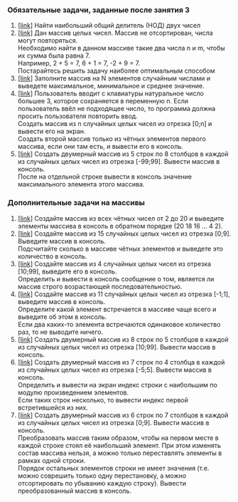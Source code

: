 ### Обязательные задачи, заданные после занятия 3

1. [[link]](Exercise01.java) Найти наибольший общий делитель (НОД) двух чисел
2. [[link]](Exercise02.java) Дан массив целых чисел. Массив не отсортирован, числа могут повторяться.   
    Необходимо найти в данном массиве такие два числа n и m, чтобы их сумма была равна 7.   
    Например, 2 + 5 = 7, 6 + 1 = 7, -2 + 9 = 7.   
    Постарайтесь решить задачу наиболее оптимальным способом
3. [[link]](Exercise03.java)  Заполните массив на N элементов случайным числами 
    и выведете максимальное, минимальное и среднее значение. 
4. [[link]](Exercise04.java) Пользователь вводит с клавиатуры натуральное число большее 3, которое сохраняется в 
    переменную n. Если пользователь ввёл не подходящее число, то программа должна просить пользователя повторить ввод.  
    Создать массив из n случайных целых чисел из отрезка \[0;n\] и вывести его на экран.   
    Создать второй массив только из чётных элементов первого массива, если они там есть, и вывести его в консоль.
5. [[link]](Exercise05.java) Создать двумерный массив из 5 строк по 8 столбцов в каждой из случайных целых чисел из 
   отрезка \[-99;99\]. Вывести массив в консоль.   
   После на отдельной строке вывести в консоль значение максимального элемента этого массива.

### Дополнительные задачи на массивы

1. [[link]](extra/Exercise01.java) Создайте массив из всех чётных чисел от 2 до 20 и выведите элементы массива в 
    консоль в обратном порядке (20 18 16 ... 4 2).
2. [[link]](extra/Exercise02.java) Создайте массив из 15 случайных целых чисел из отрезка \[0;9\].
    Выведите массив в консоль.  
    Подсчитайте сколько в массиве чётных элементов и выведете это количество в консоль.
3. [[link]](extra/Exercise03.java) Создайте массив из 4 случайных целых чисел из отрезка \[10;99\], выведите его в 
   консоль.  
   Определить и вывести в консоль сообщение о том, является ли массив строго возрастающей последовательностью.
4. [[link]](extra/Exercise04.java) Создайте массив из 11 случайных целых чисел из отрезка \[-1;1\], выведите массив в 
    консоль.  
    Определите какой элемент встречается в массиве чаще всего и выведите об этом в консоль.  
    Если два каких-то элемента встречаются одинаковое количество раз, то не выводите ничего.
5. [[link]](extra/Exercise05.java) Создать двумерный массив из 8 строк по 5 столбцов в каждой из случайных целых чисел
    из отрезка \[10;99\]. Вывести массив в консоль.
6. [[link]](extra/Exercise06.java) Создать двумерный массив из 7 строк по 4 столбца в каждой из случайных целых чисел из
    отрезка \[-5;5\]. Вывести массив в консоль.  
    Определить и вывести на экран индекс строки с наибольшим по модулю произведением элементов.  
    Если таких строк несколько, то вывести индекс первой встретившейся из них.
7. [[link]](extra/Exercise07.java) Создать двумерный массив из 6 строк по 7 столбцов в каждой из случайных целых чисел 
    из отрезка \[0;9\]. Вывести массив в консоль.  
    Преобразовать массив таким образом, чтобы на первом месте в каждой строке стоял её наибольший элемент. При этом 
    изменять состав массива нельзя, а можно только переставлять элементы в рамках одной строки.  
    Порядок остальных элементов строки не имеет значения (т.е. можно соврешить только одну перестановку, а можно
    отсортировать по убыванию каждую строку).
    Вывести преобразованный массив в консоль.